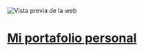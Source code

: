 ![Vista previa de la web](https://github.com/cosmoart/danoninomb.es/blob/gh-pages/assets/preview.png)

# [Mi portafolio personal](https://danoninomb.es)
